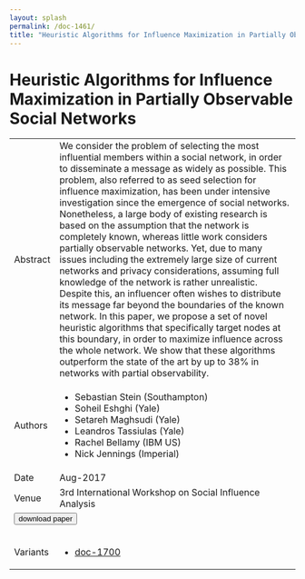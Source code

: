 ```yaml
---
layout: splash
permalink: /doc-1461/
title: "Heuristic Algorithms for Influence Maximization in Partially Observable Social Networks"
---
```


# Heuristic Algorithms for Influence Maximization in Partially Observable Social Networks

<table>
    <tbody>
    <tr>
        <td>Abstract</td>
        <td>We consider the problem of selecting the most influential members within a social network, in order to disseminate a message as widely as possible. This problem, also referred to as seed selection for influence maximization, has been under intensive investigation since the emergence of social networks. Nonetheless, a large body of existing research is based on the assumption that the network is completely known, whereas little work considers partially observable networks. Yet, due to many issues including the extremely large size of current networks and privacy considerations, assuming full knowledge of the network is rather unrealistic. Despite this, an influencer often wishes to distribute its message far beyond the boundaries of the known network. In this paper, we propose a set of novel heuristic algorithms that specifically target nodes at this boundary, in order to maximize influence across the whole network. We show that these algorithms outperform the state of the art by up to 38% in networks with partial observability.</td>
    </tr>
    <tr>
        <td>Authors</td>
        <td>
            <ul>
                <li>Sebastian Stein (Southampton)</li>
                <li>Soheil Eshghi (Yale)</li>
                <li>Setareh Maghsudi (Yale)</li>
                <li>Leandros Tassiulas (Yale)</li>
                <li>Rachel Bellamy (IBM US)</li>
                <li>Nick Jennings (Imperial)</li>
            </ul>
        </td>
    </tr>
    <tr>
        <td>Date</td>
        <td>Aug-2017</td>
    </tr>
    <tr>
        <td>Venue</td>
        <td>3rd International Workshop on Social Influence Analysis</td>
    </tr>
        <tr>
            <td colspan="2">
                <form method="get" action="https://dais-ita.org/sites/default/files/heuristic-algorithms-influence.pdf">
                    <button type="submit">download paper</button>
                </form>
            </td>
        </tr>
        <tr>
            <td>Variants</td>
            <td>
                <ul>
                    <li><a href="${varId}">doc-1700</a></li>
                </ul>
            </td>
        </tr>
    </tbody>
</table>
